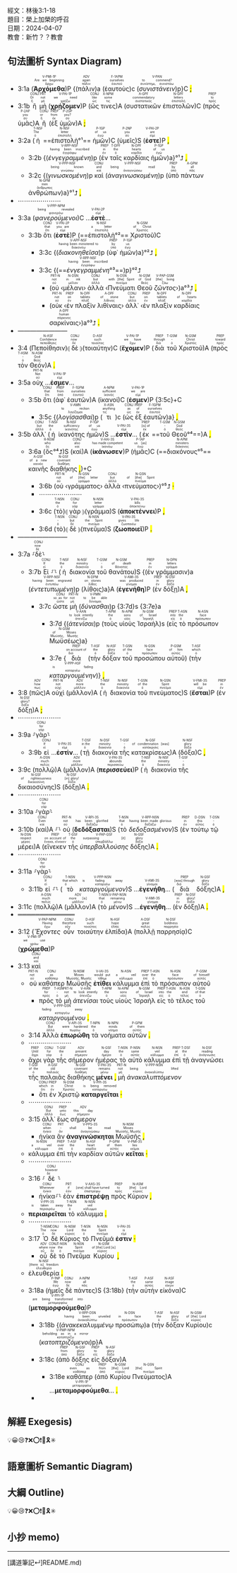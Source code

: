 經文：林後3:1-18   
題目：榮上加榮的呼召   
日期：2024-04-07   
教會：新竹？？教會   


## 句法圖析 Syntax Diagram)

- 3:1a (<RUBY><ruby><ruby><strong><strong>Ἀρχόμεθα</strong></strong><rt>ἄρχω</rt></ruby><rt>Are we beginning</rt></ruby><rt>V-PMI-1P</rt></RUBY>)P {(<RUBY><ruby><ruby>πάλιν<rt>πάλιν</rt></ruby><rt>again</rt></ruby><rt>ADV</rt></RUBY>)a (<RUBY><ruby><ruby>ἑαυτοὺς<rt>ἑαυτοῦ</rt></ruby><rt>ourselves</rt></ruby><rt>F-1APM</rt></RUBY>)c (<RUBY><ruby><ruby><em>συνιστάνειν</em><rt>συνίστημι, συνιστάω</rt></ruby><rt>to commend?</rt></ruby><rt>V-PAN</rt></RUBY>)p}C <mark class="pm">;</mark>
- 3:1b <RUBY><ruby><ruby>ἢ<rt>ἤ</rt></ruby><rt>Or</rt></ruby><rt>CONJ</rt></RUBY> <RUBY><ruby><ruby>μὴ<rt>μή</rt></ruby><rt>not</rt></ruby><rt>PRT</rt></RUBY> (<RUBY><ruby><ruby><strong><strong>χρῄζομεν</strong></strong><rt>χρῄζω</rt></ruby><rt>we need</rt></ruby><rt>V-PAI-1P</rt></RUBY>)P (<RUBY><ruby><ruby>ὥς<rt>ὡς</rt></ruby><rt>like</rt></ruby><rt>CONJ</rt></RUBY> <RUBY><ruby><ruby>τινες<rt>τις</rt></ruby><rt>some</rt></ruby><rt>X-NPM</rt></RUBY>)A (<RUBY><ruby><ruby>συστατικῶν<rt>συστατικός</rt></ruby><rt>commendatory</rt></ruby><rt>A-GPF</rt></RUBY> <RUBY><ruby><ruby>ἐπιστολῶν<rt>ἐπιστολή</rt></ruby><rt>letters</rt></ruby><rt>N-GPF</rt></RUBY>)C (<RUBY><ruby><ruby>πρὸς<rt>πρός</rt></ruby><rt>to</rt></ruby><rt>PREP</rt></RUBY> <RUBY><ruby><ruby>ὑμᾶς<rt>σύ</rt></ruby><rt>you</rt></ruby><rt>P-2AP</rt></RUBY>)A <RUBY><ruby><ruby>ἢ<rt>ἤ</rt></ruby><rt>or</rt></ruby><rt>CONJ</rt></RUBY> (<RUBY><ruby><ruby>ἐξ<rt>ἐκ</rt></ruby><rt>from</rt></ruby><rt>PREP</rt></RUBY> <RUBY><ruby><ruby>ὑμῶν<rt>σύ</rt></ruby><rt>you?</rt></ruby><rt>P-2GP</rt></RUBY>)A <mark class="pm">;</mark> 
- 3:2a (<RUBY><ruby><ruby>ἡ<rt>ὁ</rt></ruby><rt>The</rt></ruby><rt>T-NSF</rt></RUBY> ==<RUBY><ruby><ruby>ἐπιστολὴ<rt>ἐπιστολή</rt></ruby><rt>letter</rt></ruby><rt>N-NSF</rt></RUBY>°¹== <RUBY><ruby><ruby>ἡμῶν<rt>ἐγώ</rt></ruby><rt>of us</rt></ruby><rt>P-1GP</rt></RUBY>)C (<RUBY><ruby><ruby>ὑμεῖς<rt>σύ</rt></ruby><rt>you</rt></ruby><rt>P-2NP</rt></RUBY>)S (<RUBY><ruby><ruby><strong><strong>ἐστε</strong></strong><rt>εἰμί</rt></ruby><rt>are</rt></ruby><rt>V-PAI-2P</rt></RUBY>)P <mark class="pm">,</mark> 
	- 3:2b {(<RUBY><ruby><ruby><em><em>ἐνγεγραμμένη</em></em><rt>ἐγγράφω</rt></ruby><rt>having been inscribed</rt></ruby><rt>V-RPP-NSF</rt></RUBY>)p (<RUBY><ruby><ruby>ἐν<rt>ἐν</rt></ruby><rt>in</rt></ruby><rt>PREP</rt></RUBY> <RUBY><ruby><ruby>ταῖς<rt>ὁ</rt></ruby><rt>the</rt></ruby><rt>T-DPF</rt></RUBY> <RUBY><ruby><ruby>καρδίαις<rt>καρδία</rt></ruby><rt>hearts</rt></ruby><rt>N-DPF</rt></RUBY> <RUBY><ruby><ruby>ἡμῶν<rt>ἐγώ</rt></ruby><rt>of us</rt></ruby><rt>P-1GP</rt></RUBY>)a}°¹⮥ <mark class="pm">,</mark> 
	- 3:2c {(<RUBY><ruby><ruby><em><em>γινωσκομένη</em></em><rt>γινώσκω</rt></ruby><rt>being known</rt></ruby><rt>V-PPP-NSF</rt></RUBY>)p <RUBY><ruby><ruby>καὶ<rt>καί</rt></ruby><rt>and</rt></ruby><rt>CONJ</rt></RUBY> (<RUBY><ruby><ruby><em><em>ἀναγινωσκομένη</em></em><rt>ἀναγινώσκω</rt></ruby><rt>being read</rt></ruby><rt>V-PPP-NSF</rt></RUBY>)p (<RUBY><ruby><ruby>ὑπὸ<rt>ὑπό</rt></ruby><rt>by</rt></ruby><rt>PREP</rt></RUBY> <RUBY><ruby><ruby>πάντων<rt>πᾶς</rt></ruby><rt>all</rt></ruby><rt>A-GPM</rt></RUBY> <RUBY><ruby><ruby>ἀνθρώπων<rt>ἄνθρωπος</rt></ruby><rt>men</rt></ruby><rt>N-GPM</rt></RUBY>)a}°¹⮥ <mark class="pm">,</mark> 
- ⋯⋯⋯⋯⋯⋯⋯
- 3:3a (<RUBY><ruby><ruby><em><em>φανερούμενοι</em></em><rt>φανερόω</rt></ruby><rt>being revealed</rt></ruby><rt>V-PPP-NPM</rt></RUBY>)C ...<RUBY><ruby><ruby><strong><strong>ἐστὲ</strong></strong><rt>εἰμί</rt></ruby></ruby><rt>V-PAI-2P</rt></RUBY>... 
	- 3:3b <RUBY><ruby><ruby>ὅτι<rt>ὅτι</rt></ruby><rt>that</rt></ruby><rt>CONJ</rt></RUBY> (<RUBY><ruby><ruby><strong><strong>ἐστὲ</strong></strong><rt>εἰμί</rt></ruby><rt>you are</rt></ruby><rt>V-PAI-2P</rt></RUBY>)P (==<RUBY><ruby><ruby>ἐπιστολὴ<rt>ἐπιστολή</rt></ruby><rt>a letter</rt></ruby><rt>N-NSF</rt></RUBY>°²== <RUBY><ruby><ruby>Χριστοῦ<rt>Χριστός</rt></ruby><rt>of Christ</rt></ruby><rt>N-GSM</rt></RUBY>)C
		- 3:3c {(<RUBY><ruby><ruby><em><em>διακονηθεῖσα</em></em><rt>διακονέω</rt></ruby><rt>having been ministered to</rt></ruby><rt>V-APP-NSF</rt></RUBY>)p (<RUBY><ruby><ruby>ὑφ᾽<rt>ὑπό</rt></ruby><rt>by</rt></ruby><rt>PREP</rt></RUBY> <RUBY><ruby><ruby>ἡμῶν<rt>ἐγώ</rt></ruby><rt>us</rt></ruby><rt>P-1GP</rt></RUBY>)a}°²⮥ <mark class="pm">,</mark> 
		- 3:3c {(==<RUBY><ruby><ruby><em><em>ἐνγεγραμμένη</em></em><rt>ἐγγράφω</rt></ruby><rt>having been inscribed</rt></ruby><rt>V-RPP-NSF</rt></RUBY>°³==)p}°²⮥
			- (<RUBY><ruby><ruby>οὐ<rt>οὐ</rt></ruby><rt>not</rt></ruby><rt>PRT-N</rt></RUBY> ‹<RUBY><ruby><ruby>μέλανι<rt>μέλαν</rt></ruby><rt>in ink</rt></ruby><rt>N-DSN</rt></RUBY>› <RUBY><ruby><ruby>ἀλλὰ<rt>ἀλλά</rt></ruby><rt>but</rt></ruby><rt>CONJ</rt></RUBY> ‹<RUBY><ruby><ruby>Πνεύματι<rt>πνεῦμα</rt></ruby><rt>with [the] Spirit</rt></ruby><rt>N-DSN</rt></RUBY> <RUBY><ruby><ruby>Θεοῦ<rt>θεός</rt></ruby><rt>of God</rt></ruby><rt>N-GSM</rt></RUBY> <RUBY><ruby><ruby><em>ζῶντος</em><rt>ζάω</rt></ruby><rt>[the] living</rt></ruby><rt>V-PAP-GSM</rt></RUBY>›)a°³⮥ <mark class="pm">,</mark> 
			- (<RUBY><ruby><ruby>οὐκ<rt>οὐ</rt></ruby><rt>not</rt></ruby><rt>PRT-N</rt></RUBY> ‹<RUBY><ruby><ruby>ἐν<rt>ἐν</rt></ruby><rt>on</rt></ruby><rt>PREP</rt></RUBY> <RUBY><ruby><ruby>πλαξὶν<rt>πλάξ</rt></ruby><rt>tablets</rt></ruby><rt>N-DPF</rt></RUBY> <RUBY><ruby><ruby>λιθίναις<rt>λίθινος</rt></ruby><rt>of stone</rt></ruby><rt>A-DPF</rt></RUBY>› <RUBY><ruby><ruby>ἀλλ᾽<rt>ἀλλά</rt></ruby><rt>but</rt></ruby><rt>CONJ</rt></RUBY> ‹<RUBY><ruby><ruby>ἐν<rt>ἐν</rt></ruby><rt>on</rt></ruby><rt>PREP</rt></RUBY> <RUBY><ruby><ruby>πλαξὶν<rt>πλάξ</rt></ruby><rt>tablets</rt></ruby><rt>N-DPF</rt></RUBY> <RUBY><ruby><ruby>καρδίαις<rt>καρδία</rt></ruby><rt>of hearts</rt></ruby><rt>N-DPF</rt></RUBY> <RUBY><ruby><ruby>σαρκίναις<rt>σάρκινος</rt></ruby><rt>human</rt></ruby><rt>A-DPF</rt></RUBY>›)a°³⮥ <mark class="pm">.</mark>
- ————————
- 3:4 (<RUBY><ruby><ruby>Πεποίθησιν<rt>πεποίθησις</rt></ruby><rt>Confidence</rt></ruby><rt>N-ASF</rt></RUBY>)⦇ <RUBY><ruby><ruby>δὲ<rt>δέ</rt></ruby><rt>now</rt></ruby><rt>CONJ</rt></RUBY> ⦈(<RUBY><ruby><ruby>τοιαύτην<rt>τοιοῦτος</rt></ruby><rt>such</rt></ruby><rt>D-ASF</rt></RUBY>)C (<RUBY><ruby><ruby><strong><strong>ἔχομεν</strong></strong><rt>ἔχω</rt></ruby><rt>we have</rt></ruby><rt>V-PAI-1P</rt></RUBY>)P (<RUBY><ruby><ruby>διὰ<rt>διά</rt></ruby><rt>through</rt></ruby><rt>PREP</rt></RUBY> <RUBY><ruby><ruby>τοῦ<rt>ὁ</rt></ruby><rt>-</rt></ruby><rt>T-GSM</rt></RUBY> <RUBY><ruby><ruby>Χριστοῦ<rt>Χριστός</rt></ruby><rt>Christ</rt></ruby><rt>N-GSM</rt></RUBY>)A (<RUBY><ruby><ruby>πρὸς<rt>πρός</rt></ruby><rt>toward</rt></ruby><rt>PREP</rt></RUBY> <RUBY><ruby><ruby>τὸν<rt>ὁ</rt></ruby><rt>-</rt></ruby><rt>T-ASM</rt></RUBY> <RUBY><ruby><ruby>Θεόν<rt>θεός</rt></ruby><rt>God</rt></ruby><rt>N-ASM</rt></RUBY>)A <mark class="pm">.</mark> 
- 3:5a <RUBY><ruby><ruby>οὐχ<rt>οὐ</rt></ruby><rt>Not</rt></ruby><rt>PRT-N</rt></RUBY> ...<RUBY><ruby><ruby><strong><strong>ἐσμεν</strong></strong><rt>εἰμί</rt></ruby></ruby><rt>V-PAI-1P</rt></RUBY>... 
	- 3:5b <RUBY><ruby><ruby>ὅτι<rt>ὅτι</rt></ruby><rt>that</rt></ruby><rt>CONJ</rt></RUBY> (<RUBY><ruby><ruby>ἀφ᾽<rt>ἀπό</rt></ruby><rt>from</rt></ruby><rt>PREP</rt></RUBY> <RUBY><ruby><ruby>ἑαυτῶν<rt>ἑαυτοῦ</rt></ruby><rt>ourselves</rt></ruby><rt>F-1GPM</rt></RUBY>)A (<RUBY><ruby><ruby>ἱκανοί<rt>ἱκανός</rt></ruby><rt>sufficient</rt></ruby><rt>A-NPM</rt></RUBY>)C (<RUBY><ruby><ruby><strong><strong>ἐσμεν</strong></strong><rt>εἰμί</rt></ruby><rt>we are</rt></ruby><rt>V-PAI-1P</rt></RUBY>)P {3:5c}+C
		- 3:5c {(<RUBY><ruby><ruby><em>λογίσασθαί</em><rt>λογίζομαι</rt></ruby><rt>to reckon</rt></ruby><rt>V-AMN</rt></RUBY>)p (<RUBY><ruby><ruby>τι<rt>τις</rt></ruby><rt>anything</rt></ruby><rt>X-ASN</rt></RUBY>)c (<RUBY><ruby><ruby>ὡς<rt>ὡς</rt></ruby><rt>as</rt></ruby><rt>CONJ</rt></RUBY> <RUBY><ruby><ruby>ἐξ<rt>ἐκ</rt></ruby><rt>of</rt></ruby><rt>PREP</rt></RUBY> <RUBY><ruby><ruby>ἑαυτῶν<rt>ἑαυτοῦ</rt></ruby><rt>ourselves</rt></ruby><rt>F-1GPM</rt></RUBY>)a} <mark class="pm">,</mark>
- 3:5b <RUBY><ruby><ruby>ἀλλ᾽<rt>ἀλλά</rt></ruby><rt>but</rt></ruby><rt>CONJ</rt></RUBY> (<RUBY><ruby><ruby>ἡ<rt>ὁ</rt></ruby><rt>the</rt></ruby><rt>T-NSF</rt></RUBY> <RUBY><ruby><ruby>ἱκανότης<rt>ἱκανότης</rt></ruby><rt>sufficiency</rt></ruby><rt>N-NSF</rt></RUBY> <RUBY><ruby><ruby>ἡμῶν<rt>ἐγώ</rt></ruby><rt>of us</rt></ruby><rt>P-1GP</rt></RUBY>)S ...<RUBY><ruby><strong>ἐστὶν</strong><rt>εἰμί</rt></ruby><rt>V-PAI-3S</rt></RUBY>... (<RUBY><ruby><ruby>ἐκ<rt>ἐκ</rt></ruby><rt>[is] of</rt></ruby><rt>PREP</rt></RUBY> ==<RUBY><ruby><ruby>τοῦ<rt>ὁ</rt></ruby><rt>-</rt></ruby><rt>T-GSM</rt></RUBY> <RUBY><ruby><ruby>Θεοῦ<rt>θεός</rt></ruby><rt>God</rt></ruby><rt>N-GSM</rt></RUBY>°⁴==)A <mark class="pm">,</mark> 
	- 3:6a (<RUBY><ruby><ruby>ὃς<rt>ὅς</rt></ruby><rt>who</rt></ruby><rt>R-NSM</rt></RUBY>°⁴⮥)S (<RUBY><ruby><ruby>καὶ<rt>καί</rt></ruby><rt>also</rt></ruby><rt>CONJ</rt></RUBY>)A (<RUBY><ruby><ruby><strong><strong>ἱκάνωσεν</strong></strong><rt>ἱκανόω</rt></ruby><rt>has made competent</rt></ruby><rt>V-AAI-3S</rt></RUBY>)P (<RUBY><ruby><ruby>ἡμᾶς<rt>ἐγώ</rt></ruby><rt>us [as]</rt></ruby><rt>P-1AP</rt></RUBY>)C (==<RUBY><ruby><ruby>διακόνους<rt>διάκονος</rt></ruby><rt>ministers</rt></ruby><rt>N-APM</rt></RUBY>°⁵== <RUBY><ruby><ruby>καινῆς<rt>καινός</rt></ruby><rt>of a new</rt></ruby><rt>A-GSF</rt></RUBY> <RUBY><ruby><ruby>διαθήκης<rt>διαθήκη</rt></ruby><rt>covenant</rt></ruby><rt>N-GSF</rt></RUBY> <mark class="pm">,</mark>)+C
		- 3:6b (<RUBY><ruby><ruby>οὐ<rt>οὐ</rt></ruby><rt>not</rt></ruby><rt>PRT-N</rt></RUBY> ‹<RUBY><ruby><ruby>γράμματος<rt>γράμμα</rt></ruby><rt>of [the] letter</rt></ruby><rt>N-GSN</rt></RUBY>› <RUBY><ruby><ruby>ἀλλὰ<rt>ἀλλά</rt></ruby><rt>but</rt></ruby><rt>CONJ</rt></RUBY> ‹<RUBY><ruby><ruby>πνεύματος<rt>πνεῦμα</rt></ruby><rt>of [the] Spirit</rt></ruby><rt>N-GSN</rt></RUBY>›)°⁵⮥ <mark class="pm">·</mark> 
		- ⋯⋯⋯⋯⋯⋯⋯
		- 3:6c (<RUBY><ruby><ruby>τὸ<rt>ὁ</rt></ruby><rt>the</rt></ruby><rt>T-NSN</rt></RUBY>)⦇ <RUBY><ruby><ruby>γὰρ<rt>γάρ</rt></ruby><rt>for</rt></ruby><rt>CONJ</rt></RUBY> ⦈(<RUBY><ruby><ruby>γράμμα<rt>γράμμα</rt></ruby><rt>letter</rt></ruby><rt>N-NSN</rt></RUBY>)S (<RUBY><ruby><ruby><strong><strong>ἀποκτέννει</strong></strong><rt>ἀποκτείνω</rt></ruby><rt>kills</rt></ruby><rt>V-PAI-3S</rt></RUBY>)P <mark class="pm">,</mark> 
		- 3:6d (<RUBY><ruby><ruby>τὸ<rt>ὁ</rt></ruby><rt>-</rt></ruby><rt>T-NSN</rt></RUBY>)⦇ <RUBY><ruby><ruby>δὲ<rt>δέ</rt></ruby><rt>but</rt></ruby><rt>CONJ</rt></RUBY> ⦈(<RUBY><ruby><ruby>πνεῦμα<rt>πνεῦμα</rt></ruby><rt>the Spirit</rt></ruby><rt>N-NSN</rt></RUBY>)S (<RUBY><ruby><ruby><strong><strong>ζωοποιεῖ</strong></strong><rt>ζωοποιέω</rt></ruby><rt>gives life</rt></ruby><rt>V-PAI-3S</rt></RUBY>)P <mark class="pm">.</mark> 
- ————————
- 3:7a ⸉<RUBY><ruby><ruby>δὲ<rt>δέ</rt></ruby><rt>now</rt></ruby><rt>CONJ</rt></RUBY>⸊
	- 3:7b <RUBY><ruby><ruby>Εἰ<rt>εἰ</rt></ruby><rt>If</rt></ruby><rt>CONJ</rt></RUBY> ⸉⸊ (<RUBY><ruby><ruby>ἡ<rt>ὁ</rt></ruby><rt>the</rt></ruby><rt>T-NSF</rt></RUBY> <RUBY><ruby><ruby>διακονία<rt>διακονία</rt></ruby><rt>ministry</rt></ruby><rt>N-NSF</rt></RUBY> <RUBY><ruby><ruby>τοῦ<rt>ὁ</rt></ruby><rt>-</rt></ruby><rt>T-GSM</rt></RUBY> <RUBY><ruby><ruby>θανάτου<rt>θάνατος</rt></ruby><rt>of death</rt></ruby><rt>N-GSM</rt></RUBY>)S {(<RUBY><ruby><ruby>ἐν<rt>ἐν</rt></ruby><rt>in</rt></ruby><rt>PREP</rt></RUBY> <RUBY><ruby><ruby>γράμμασιν<rt>γράμμα</rt></ruby><rt>letters</rt></ruby><rt>N-DPN</rt></RUBY>)a (<RUBY><ruby><ruby><em><em>ἐντετυπωμένη</em></em><rt>ἐντυπόω</rt></ruby><rt>having been engraved</rt></ruby><rt>V-RPP-NSF</rt></RUBY>)p (<RUBY><ruby><ruby>λίθοις<rt>λίθος</rt></ruby><rt>on stones</rt></ruby><rt>N-DPM</rt></RUBY>)a}A (<RUBY><ruby><ruby><strong><strong>ἐγενήθη</strong></strong><rt>γίνομαι</rt></ruby><rt>was produced</rt></ruby><rt>V-AMI-3S</rt></RUBY>)P (<RUBY><ruby><ruby>ἐν<rt>ἐν</rt></ruby><rt>in</rt></ruby><rt>PREP</rt></RUBY> <RUBY><ruby><ruby>δόξῃ<rt>δόξα</rt></ruby><rt>glory</rt></ruby><rt>N-DSF</rt></RUBY>)A <mark class="pm">,</mark> 
		- 3:7c <RUBY><ruby><ruby>ὥστε<rt>ὥστε</rt></ruby><rt>so as for</rt></ruby><rt>CONJ</rt></RUBY> <RUBY><ruby><ruby>μὴ<rt>μή</rt></ruby><rt>not</rt></ruby><rt>PRT-N</rt></RUBY> (<RUBY><ruby><ruby><em>δύνασθαι</em><rt>δύναμαι</rt></ruby><rt>to be able</rt></ruby><rt>V-PMN</rt></RUBY>)p {3:7d}s {3:7e}a
			- 3:7d {(<RUBY><ruby><ruby><em>ἀτενίσαι</em><rt>ἀτενίζω</rt></ruby><rt>to look intently</rt></ruby><rt>V-AAN</rt></RUBY>)p (<RUBY><ruby><ruby>τοὺς<rt>ὁ</rt></ruby><rt>the</rt></ruby><rt>T-APM</rt></RUBY> <RUBY><ruby><ruby>υἱοὺς<rt>υἱός</rt></ruby><rt>sons</rt></ruby><rt>N-APM</rt></RUBY> <RUBY><ruby><ruby>Ἰσραὴλ<rt>Ἰσραήλ</rt></ruby><rt>of Israel</rt></ruby><rt>N-GSM</rt></RUBY>)s (<RUBY><ruby><ruby>εἰς<rt>εἰς</rt></ruby><rt>into</rt></ruby><rt>PREP</rt></RUBY> <RUBY><ruby><ruby>τὸ<rt>ὁ</rt></ruby><rt>the</rt></ruby><rt>T-ASN</rt></RUBY> <RUBY><ruby><ruby>πρόσωπον<rt>πρόσωπον</rt></ruby><rt>face</rt></ruby><rt>N-ASN</rt></RUBY> <RUBY><ruby><ruby>Μωϋσέως<rt>Μωϋσῆς, Μωσῆς</rt></ruby><rt>of Moses</rt></ruby><rt>N-GSM</rt></RUBY>)a}
			- 3:7e {<RUBY><ruby><ruby>διὰ<rt>διά</rt></ruby><rt>on account of</rt></ruby><rt>PREP</rt></RUBY> (<RUBY><ruby><ruby>τὴν<rt>ὁ</rt></ruby><rt>the</rt></ruby><rt>T-ASF</rt></RUBY> <RUBY><ruby><ruby>δόξαν<rt>δόξα</rt></ruby><rt>glory</rt></ruby><rt>N-ASF</rt></RUBY> <RUBY><ruby><ruby>τοῦ<rt>ὁ</rt></ruby><rt>of the</rt></ruby><rt>T-GSN</rt></RUBY> <RUBY><ruby><ruby>προσώπου<rt>πρόσωπον</rt></ruby><rt>face</rt></ruby><rt>N-GSN</rt></RUBY> <RUBY><ruby><ruby>αὐτοῦ<rt>αὐτός</rt></ruby><rt>of him</rt></ruby><rt>P-GSM</rt></RUBY>) (<RUBY><ruby><ruby>τὴν<rt>ὁ</rt></ruby><rt>which</rt></ruby><rt>T-ASF</rt></RUBY> <RUBY><ruby><ruby><em><em>καταργουμένην</em></em><rt>καταργέω</rt></ruby><rt>is fading</rt></ruby><rt>V-PPP-ASF</rt></RUBY>)} <mark class="pm">,</mark> 
- 3:8 (<RUBY><ruby><ruby>πῶς<rt>πως</rt></ruby><rt>how</rt></ruby><rt>ADV</rt></RUBY>)A <RUBY><ruby><ruby>οὐχὶ<rt>οὐχί</rt></ruby><rt>not</rt></ruby><rt>PRT-N</rt></RUBY> (<RUBY><ruby><ruby>μᾶλλον<rt>μᾶλλον</rt></ruby><rt>more</rt></ruby><rt>ADV</rt></RUBY>)A (<RUBY><ruby><ruby>ἡ<rt>ὁ</rt></ruby><rt>the</rt></ruby><rt>T-NSF</rt></RUBY> <RUBY><ruby><ruby>διακονία<rt>διακονία</rt></ruby><rt>ministry</rt></ruby><rt>N-NSF</rt></RUBY> <RUBY><ruby><ruby>τοῦ<rt>ὁ</rt></ruby><rt>of the</rt></ruby><rt>T-GSN</rt></RUBY> <RUBY><ruby><ruby>πνεύματος<rt>πνεῦμα</rt></ruby><rt>Spirit</rt></ruby><rt>N-GSN</rt></RUBY>)S (<RUBY><ruby><ruby><strong><strong>ἔσται</strong></strong><rt>εἰμί</rt></ruby><rt>will be</rt></ruby><rt>V-FMI-3S</rt></RUBY>)P (<RUBY><ruby><ruby>ἐν<rt>ἐν</rt></ruby><rt>in</rt></ruby><rt>PREP</rt></RUBY> <RUBY><ruby><ruby>δόξῃ<rt>δόξα</rt></ruby><rt>glory?</rt></ruby><rt>N-DSF</rt></RUBY>)A <mark class="pm">;</mark> 
- ⋯⋯⋯⋯⋯⋯⋯
- 3:9a ⸉<RUBY><ruby><ruby>γὰρ<rt>γάρ</rt></ruby><rt>for</rt></ruby><rt>CONJ</rt></RUBY>⸊
	- 3:9b <RUBY><ruby><ruby>εἰ<rt>εἰ</rt></ruby><rt>If</rt></ruby><rt>CONJ</rt></RUBY> ...<RUBY><ruby><strong>ἐστὶν</strong><rt>εἰμί</rt></ruby><rt>V-PAI-3S</rt></RUBY>... (<RUBY><ruby><ruby>τῇ<rt>ὁ</rt></ruby><rt>in the</rt></ruby><rt>T-DSF</rt></RUBY> <RUBY><ruby><ruby>διακονία<rt>διακονία</rt></ruby><rt>ministry</rt></ruby><rt>N-DSF</rt></RUBY> <RUBY><ruby><ruby>τῆς<rt>ὁ</rt></ruby><rt>-</rt></ruby><rt>T-GSF</rt></RUBY> <RUBY><ruby><ruby>κατακρίσεως<rt>κατάκρισις</rt></ruby><rt>of condemnation [was]</rt></ruby><rt>N-GSF</rt></RUBY>)A (<RUBY><ruby><ruby>δόξα<rt>δόξα</rt></ruby><rt>glory</rt></ruby><rt>N-NSF</rt></RUBY>)C <mark class="pm">,</mark> 
- 3:9c (<RUBY><ruby><ruby>πολλῷ<rt>πολύς</rt></ruby><rt>much</rt></ruby><rt>A-DSN</rt></RUBY>)A (<RUBY><ruby><ruby>μᾶλλον<rt>μᾶλλον</rt></ruby><rt>more</rt></ruby><rt>ADV</rt></RUBY>)A (<RUBY><ruby><ruby><strong><strong>περισσεύει</strong></strong><rt>περισσεύω</rt></ruby><rt>abounds</rt></ruby><rt>V-PAI-3S</rt></RUBY>)P (<RUBY><ruby><ruby>ἡ<rt>ὁ</rt></ruby><rt>the</rt></ruby><rt>T-NSF</rt></RUBY> <RUBY><ruby><ruby>διακονία<rt>διακονία</rt></ruby><rt>ministry</rt></ruby><rt>N-NSF</rt></RUBY> <RUBY><ruby><ruby>τῆς<rt>ὁ</rt></ruby><rt>-</rt></ruby><rt>T-GSF</rt></RUBY> <RUBY><ruby><ruby>δικαιοσύνης<rt>δικαιοσύνη</rt></ruby><rt>of righteousness</rt></ruby><rt>N-GSF</rt></RUBY>)S (<RUBY><ruby><ruby>δόξῃ<rt>δόξα</rt></ruby><rt>[in] glory!</rt></ruby><rt>N-DSF</rt></RUBY>)A <mark class="pm">.</mark> 
- ⋯⋯⋯⋯⋯⋯⋯
- 3:10a ⸉<RUBY><ruby><ruby>γὰρ<rt>γάρ</rt></ruby><rt>for</rt></ruby><rt>CONJ</rt></RUBY>⸊
- 3:10b (<RUBY><ruby><ruby>καὶ<rt>καί</rt></ruby><rt>Even</rt></ruby><rt>CONJ</rt></RUBY>)A ⸉⸊ <RUBY><ruby><ruby>οὐ<rt>οὐ</rt></ruby><rt>not</rt></ruby><rt>PRT-N</rt></RUBY> (<RUBY><ruby><ruby><strong><strong>δεδόξασται</strong></strong><rt>δοξάζω</rt></ruby><rt>has been glorified</rt></ruby><rt>V-RPI-3S</rt></RUBY>)S (<RUBY><ruby><ruby>τὸ<rt>ὁ</rt></ruby><rt>that</rt></ruby><rt>T-NSN</rt></RUBY> <RUBY><ruby><ruby><em><em>δεδοξασμένον</em></em><rt>δοξάζω</rt></ruby><rt>having been made glorious</rt></ruby><rt>V-RPP-NSN</rt></RUBY>)S (<RUBY><ruby><ruby>ἐν<rt>ἐν</rt></ruby><rt>in</rt></ruby><rt>PREP</rt></RUBY> <RUBY><ruby><ruby>τούτῳ<rt>οὗτος</rt></ruby><rt>this</rt></ruby><rt>D-DSN</rt></RUBY> <RUBY><ruby><ruby>τῷ<rt>ὁ</rt></ruby><rt>-</rt></ruby><rt>T-DSN</rt></RUBY> <RUBY><ruby><ruby>μέρει<rt>μέρος</rt></ruby><rt>respect</rt></ruby><rt>N-DSN</rt></RUBY>)A (<RUBY><ruby><ruby>εἵνεκεν<rt>ἕνεκα, εἵνεκεν</rt></ruby><rt>on account of</rt></ruby><rt>PREP</rt></RUBY> <RUBY><ruby><ruby>τῆς<rt>ὁ</rt></ruby><rt>the</rt></ruby><rt>T-GSF</rt></RUBY> <RUBY><ruby><ruby><em>ὑπερβαλλούσης</em><rt>ὑπερβάλλω</rt></ruby><rt>surpassing [it]</rt></ruby><rt>V-PAP-GSF</rt></RUBY> <RUBY><ruby><ruby>δόξης<rt>δόξα</rt></ruby><rt>glory</rt></ruby><rt>N-GSF</rt></RUBY>)A <mark class="pm">.</mark> 
- ⋯⋯⋯⋯⋯⋯⋯
- 3:11a ⸉<RUBY><ruby><ruby>γὰρ<rt>γάρ</rt></ruby><rt>for</rt></ruby><rt>CONJ</rt></RUBY>⸊
	- 3:11b <RUBY><ruby><ruby>εἰ<rt>εἰ</rt></ruby><rt>If</rt></ruby><rt>CONJ</rt></RUBY> ⸉⸊ (<RUBY><ruby><ruby>τὸ<rt>ὁ</rt></ruby><rt>that which</rt></ruby><rt>T-NSN</rt></RUBY> <RUBY><ruby><ruby><em><em>καταργούμενον</em></em><rt>καταργέω</rt></ruby><rt>is fading away</rt></ruby><rt>V-PPP-NSN</rt></RUBY>)S ...<RUBY><ruby><ruby><strong><strong>ἐγενήθη</strong></strong><rt>γίνομαι</rt></ruby></ruby><rt>V-AMI-3S</rt></RUBY>... (<RUBY><ruby><ruby>διὰ<rt>διά</rt></ruby><rt>[was] through</rt></ruby><rt>PREP</rt></RUBY> <RUBY><ruby><ruby>δόξης<rt>δόξα</rt></ruby><rt>glory</rt></ruby><rt>N-GSF</rt></RUBY>)A <mark class="pm">,</mark> 
- 3:11c (<RUBY><ruby><ruby>πολλῷ<rt>πολύς</rt></ruby><rt>much</rt></ruby><rt>A-DSN</rt></RUBY>)A (<RUBY><ruby><ruby>μᾶλλον<rt>μᾶλλον</rt></ruby><rt>more [is]</rt></ruby><rt>ADV</rt></RUBY>)A (<RUBY><ruby><ruby>τὸ<rt>ὁ</rt></ruby><rt>that</rt></ruby><rt>T-NSN</rt></RUBY> <RUBY><ruby><ruby><em><em>μένον</em></em><rt>μένω</rt></ruby><rt>remaining</rt></ruby><rt>V-PAP-NSN</rt></RUBY>)S ...<RUBY><ruby><ruby><strong><strong>ἐγενήθη</strong></strong><rt>γίνομαι</rt></ruby></ruby><rt>V-AMI-3S</rt></RUBY>... (<RUBY><ruby><ruby>ἐν<rt>ἐν</rt></ruby><rt>in</rt></ruby><rt>PREP</rt></RUBY> <RUBY><ruby><ruby>δόξῃ<rt>δόξα</rt></ruby><rt>glory!</rt></ruby><rt>N-DSF</rt></RUBY>)A <mark class="pm">.</mark> 
- ═════════════
- 3:12 {<RUBY><ruby><ruby><em><em>Ἔχοντες</em></em><rt>ἔχω</rt></ruby><rt>Having</rt></ruby><rt>V-PAP-NPM</rt></RUBY> <RUBY><ruby><ruby>οὖν<rt>οὖν</rt></ruby><rt>therefore</rt></ruby><rt>CONJ</rt></RUBY> <RUBY><ruby><ruby>τοιαύτην<rt>τοιοῦτος</rt></ruby><rt>such</rt></ruby><rt>D-ASF</rt></RUBY> <RUBY><ruby><ruby>ἐλπίδα<rt>ἐλπίς</rt></ruby><rt>hope</rt></ruby><rt>N-ASF</rt></RUBY>}A (<RUBY><ruby><ruby>πολλῇ<rt>πολύς</rt></ruby><rt>great</rt></ruby><rt>A-DSF</rt></RUBY> <RUBY><ruby><ruby>παρρησίᾳ<rt>παρρησία</rt></ruby><rt>boldness</rt></ruby><rt>N-DSF</rt></RUBY>)C (<RUBY><ruby><ruby><strong><strong>χρώμεθα</strong></strong><rt>χράω</rt></ruby><rt>we use</rt></ruby><rt>V-PMI-1P</rt></RUBY>)P
- 3:13 <RUBY><ruby><ruby>καὶ<rt>καί</rt></ruby><rt>and</rt></ruby><rt>CONJ</rt></RUBY> 
	- <RUBY><ruby><ruby>οὐ<rt>οὐ</rt></ruby><rt>not</rt></ruby><rt>PRT-N</rt></RUBY> <RUBY><ruby><ruby>καθάπερ<rt>καθάπερ</rt></ruby><rt>as</rt></ruby><rt>CONJ</rt></RUBY> <RUBY><ruby><ruby>Μωϋσῆς<rt>Μωϋσῆς, Μωσῆς</rt></ruby><rt>Moses</rt></ruby><rt>N-NSM</rt></RUBY> <RUBY><ruby><ruby><strong><strong>ἐτίθει</strong></strong><rt>τίθημι</rt></ruby><rt>would put</rt></ruby><rt>V-IAI-3S</rt></RUBY> <RUBY><ruby><ruby>κάλυμμα<rt>κάλυμμα</rt></ruby><rt>a veil</rt></ruby><rt>N-ASN</rt></RUBY> <RUBY><ruby><ruby>ἐπὶ<rt>ἐπί</rt></ruby><rt>over</rt></ruby><rt>PREP</rt></RUBY> <RUBY><ruby><ruby>τὸ<rt>ὁ</rt></ruby><rt>the</rt></ruby><rt>T-ASN</rt></RUBY> <RUBY><ruby><ruby>πρόσωπον<rt>πρόσωπον</rt></ruby><rt>face</rt></ruby><rt>N-ASN</rt></RUBY> <RUBY><ruby><ruby>αὐτοῦ<rt>αὐτός</rt></ruby><rt>of himself</rt></ruby><rt>P-GSM</rt></RUBY> 
		- <RUBY><ruby><ruby>πρὸς<rt>πρός</rt></ruby><rt>for</rt></ruby><rt>PREP</rt></RUBY> <RUBY><ruby><ruby>τὸ<rt>ὁ</rt></ruby><rt>-</rt></ruby><rt>T-ASN</rt></RUBY> <RUBY><ruby><ruby>μὴ<rt>μή</rt></ruby><rt>not</rt></ruby><rt>PRT-N</rt></RUBY> <RUBY><ruby><ruby><em>ἀτενίσαι</em><rt>ἀτενίζω</rt></ruby><rt>to look intently</rt></ruby><rt>V-AAN</rt></RUBY> <RUBY><ruby><ruby>τοὺς<rt>ὁ</rt></ruby><rt>the</rt></ruby><rt>T-APM</rt></RUBY> <RUBY><ruby><ruby>υἱοὺς<rt>υἱός</rt></ruby><rt>sons</rt></ruby><rt>N-APM</rt></RUBY> <RUBY><ruby><ruby>Ἰσραὴλ<rt>Ἰσραήλ</rt></ruby><rt>of Israel</rt></ruby><rt>N-GSM</rt></RUBY> <RUBY><ruby><ruby>εἰς<rt>εἰς</rt></ruby><rt>into</rt></ruby><rt>PREP</rt></RUBY> <RUBY><ruby><ruby>τὸ<rt>ὁ</rt></ruby><rt>the</rt></ruby><rt>T-ASN</rt></RUBY> <RUBY><ruby><ruby>τέλος<rt>τέλος</rt></ruby><rt>end</rt></ruby><rt>N-ASN</rt></RUBY> <RUBY><ruby><ruby>τοῦ<rt>ὁ</rt></ruby><rt>of that</rt></ruby><rt>T-GSN</rt></RUBY> <RUBY><ruby><ruby><em><em>καταργουμένου</em></em><rt>καταργέω</rt></ruby><rt>fading away</rt></ruby><rt>V-PPP-GSN</rt></RUBY> <mark class="pm">.</mark> 
	- 3:14 <RUBY><ruby><ruby>Ἀλλὰ<rt>ἀλλά</rt></ruby><rt>But</rt></ruby><rt>CONJ</rt></RUBY> <RUBY><ruby><ruby><strong><strong>ἐπωρώθη</strong></strong><rt>πωρόω</rt></ruby><rt>were hardened</rt></ruby><rt>V-API-3S</rt></RUBY> <RUBY><ruby><ruby>τὰ<rt>ὁ</rt></ruby><rt>the</rt></ruby><rt>T-NPN</rt></RUBY> <RUBY><ruby><ruby>νοήματα<rt>νόημα</rt></ruby><rt>minds</rt></ruby><rt>N-NPN</rt></RUBY> <RUBY><ruby><ruby>αὐτῶν<rt>αὐτός</rt></ruby><rt>of them</rt></ruby><rt>P-GPM</rt></RUBY> <mark class="pm">.</mark> 
	- ⋯⋯⋯⋯⋯⋯⋯
	- <RUBY><ruby><ruby>ἄχρι<rt>ἄχρι</rt></ruby><rt>Until</rt></ruby><rt>PREP</rt></RUBY> <RUBY><ruby><ruby>γὰρ<rt>γάρ</rt></ruby><rt>for</rt></ruby><rt>CONJ</rt></RUBY> <RUBY><ruby><ruby>τῆς<rt>ὁ</rt></ruby><rt>the</rt></ruby><rt>T-GSF</rt></RUBY> <RUBY><ruby><ruby>σήμερον<rt>σήμερον</rt></ruby><rt>present</rt></ruby><rt>ADV</rt></RUBY> <RUBY><ruby><ruby>ἡμέρας<rt>ἡμέρα</rt></ruby><rt>day</rt></ruby><rt>N-GSF</rt></RUBY> <RUBY><ruby><ruby>τὸ<rt>ὁ</rt></ruby><rt>the</rt></ruby><rt>T-NSN</rt></RUBY> <RUBY><ruby><ruby>αὐτὸ<rt>αὐτός</rt></ruby><rt>same</rt></ruby><rt>P-NSN</rt></RUBY> <RUBY><ruby><ruby>κάλυμμα<rt>κάλυμμα</rt></ruby><rt>veil</rt></ruby><rt>N-NSN</rt></RUBY> <RUBY><ruby><ruby>ἐπὶ<rt>ἐπί</rt></ruby><rt>at</rt></ruby><rt>PREP</rt></RUBY> <RUBY><ruby><ruby>τῇ<rt>ὁ</rt></ruby><rt>the</rt></ruby><rt>T-DSF</rt></RUBY> <RUBY><ruby><ruby>ἀναγνώσει<rt>ἀνάγνωσις</rt></ruby><rt>reading</rt></ruby><rt>N-DSF</rt></RUBY> <RUBY><ruby><ruby>τῆς<rt>ὁ</rt></ruby><rt>of the</rt></ruby><rt>T-GSF</rt></RUBY> <RUBY><ruby><ruby>παλαιᾶς<rt>παλαιός</rt></ruby><rt>old</rt></ruby><rt>A-GSF</rt></RUBY> <RUBY><ruby><ruby>διαθήκης<rt>διαθήκη</rt></ruby><rt>covenant</rt></ruby><rt>N-GSF</rt></RUBY> <RUBY><ruby><ruby><strong><strong>μένει</strong></strong><rt>μένω</rt></ruby><rt>remains</rt></ruby><rt>V-PAI-3S</rt></RUBY> <mark class="pm">,</mark> <RUBY><ruby><ruby>μὴ<rt>μή</rt></ruby><rt>not</rt></ruby><rt>PRT-N</rt></RUBY> <RUBY><ruby><ruby><em><em>ἀνακαλυπτόμενον</em></em><rt>ἀνακαλύπτω</rt></ruby><rt>being lifted</rt></ruby><rt>V-PPP-NSN</rt></RUBY>
		- <RUBY><ruby><ruby>ὅτι<rt>ὅτι</rt></ruby><rt>which</rt></ruby><rt>CONJ</rt></RUBY> <RUBY><ruby><ruby>ἐν<rt>ἐν</rt></ruby><rt>in</rt></ruby><rt>PREP</rt></RUBY> <RUBY><ruby><ruby>Χριστῷ<rt>Χριστός</rt></ruby><rt>Christ</rt></ruby><rt>N-DSM</rt></RUBY> <RUBY><ruby><ruby><strong><strong>καταργεῖται</strong></strong><rt>καταργέω</rt></ruby><rt>is being removed</rt></ruby><rt>V-PPI-3S</rt></RUBY> <mark class="pm">·</mark> 
	- ⋯⋯⋯⋯⋯⋯⋯
	- 3:15 <RUBY><ruby><ruby>ἀλλ᾽<rt>ἀλλά</rt></ruby><rt>But</rt></ruby><rt>CONJ</rt></RUBY> <RUBY><ruby><ruby>ἕως<rt>ἕως</rt></ruby><rt>unto</rt></ruby><rt>PREP</rt></RUBY> <RUBY><ruby><ruby>σήμερον<rt>σήμερον</rt></ruby><rt>this day</rt></ruby><rt>ADV</rt></RUBY>
		- <RUBY><ruby><ruby>ἡνίκα<rt>ἡνίκα</rt></ruby><rt>when</rt></ruby><rt>CONJ</rt></RUBY> <RUBY><ruby><ruby>ἂν<rt>ἄν</rt></ruby><rt>-</rt></ruby><rt>PRT</rt></RUBY> <RUBY><ruby><ruby><strong><strong>ἀναγινώσκηται</strong></strong><rt>ἀναγινώσκω</rt></ruby><rt>shall be read</rt></ruby><rt>V-PPS-3S</rt></RUBY> <RUBY><ruby><ruby>Μωϋσῆς<rt>Μωϋσῆς, Μωσῆς</rt></ruby><rt>Moses</rt></ruby><rt>N-NSM</rt></RUBY> <mark class="pm">,</mark> 
	- <RUBY><ruby><ruby>κάλυμμα<rt>κάλυμμα</rt></ruby><rt>a veil</rt></ruby><rt>N-NSN</rt></RUBY> <RUBY><ruby><ruby>ἐπὶ<rt>ἐπί</rt></ruby><rt>over</rt></ruby><rt>PREP</rt></RUBY> <RUBY><ruby><ruby>τὴν<rt>ὁ</rt></ruby><rt>the</rt></ruby><rt>T-ASF</rt></RUBY> <RUBY><ruby><ruby>καρδίαν<rt>καρδία</rt></ruby><rt>heart</rt></ruby><rt>N-ASF</rt></RUBY> <RUBY><ruby><ruby>αὐτῶν<rt>αὐτός</rt></ruby><rt>of them</rt></ruby><rt>P-GPM</rt></RUBY> <RUBY><ruby><ruby><strong><strong>κεῖται</strong></strong><rt>κεῖμαι</rt></ruby><rt>lies</rt></ruby><rt>V-PMI-3S</rt></RUBY> <mark class="pm">·</mark> 
	- ⋯⋯⋯⋯⋯⋯⋯
	- 3:16 ⸉<RUBY><ruby><ruby>δὲ<rt>δέ</rt></ruby><rt>however</rt></ruby><rt>CONJ</rt></RUBY>⸊
		- <RUBY><ruby><ruby>ἡνίκα<rt>ἡνίκα</rt></ruby><rt>Whenever</rt></ruby><rt>CONJ</rt></RUBY>⸉⸊  <RUBY><ruby><ruby>ἐὰν<rt>ἐάν</rt></ruby><rt>if</rt></ruby><rt>PRT</rt></RUBY> <RUBY><ruby><ruby><strong>ἐπιστρέψῃ</strong><rt>ἐπιστρέφω</rt></ruby><rt>[one] shall have turned</rt></ruby><rt>V-AAS-3S</rt></RUBY> <RUBY><ruby><ruby>πρὸς<rt>πρός</rt></ruby><rt>to</rt></ruby><rt>PREP</rt></RUBY> <RUBY><ruby><ruby>Κύριον<rt>κύριος</rt></ruby><rt>[the] Lord</rt></ruby><rt>N-ASM</rt></RUBY> <mark class="pm">,</mark> 
	- <RUBY><ruby><ruby><strong><strong>περιαιρεῖται</strong></strong><rt>περιαιρέω</rt></ruby><rt>is taken away</rt></ruby><rt>V-PPI-3S</rt></RUBY> <RUBY><ruby><ruby>τὸ<rt>ὁ</rt></ruby><rt>the</rt></ruby><rt>T-NSN</rt></RUBY> <RUBY><ruby><ruby>κάλυμμα<rt>κάλυμμα</rt></ruby><rt>veil</rt></ruby><rt>N-NSN</rt></RUBY> <mark class="pm">.</mark> 
	- ⋯⋯⋯⋯⋯⋯⋯
	- 3:17 <RUBY><ruby><ruby>Ὁ<rt>ὁ</rt></ruby><rt>The</rt></ruby><rt>T-NSM</rt></RUBY> <RUBY><ruby><ruby>δὲ<rt>δέ</rt></ruby><rt>now</rt></ruby><rt>CONJ</rt></RUBY> <RUBY><ruby><ruby>Κύριος<rt>κύριος</rt></ruby><rt>Lord</rt></ruby><rt>N-NSM</rt></RUBY> <RUBY><ruby><ruby>τὸ<rt>ὁ</rt></ruby><rt>the</rt></ruby><rt>T-NSN</rt></RUBY> <RUBY><ruby><ruby>Πνεῦμά<rt>πνεῦμα</rt></ruby><rt>Spirit</rt></ruby><rt>N-NSN</rt></RUBY> <RUBY><ruby><ruby><strong><strong>ἐστιν</strong></strong><rt>εἰμί</rt></ruby><rt>is</rt></ruby><rt>V-PAI-3S</rt></RUBY> <mark class="pm">·</mark> 
		- <RUBY><ruby><ruby>οὗ<rt>οὗ</rt></ruby><rt>where</rt></ruby><rt>ADV</rt></RUBY> <RUBY><ruby><ruby>δὲ<rt>δέ</rt></ruby><rt>now</rt></ruby><rt>CONJ</rt></RUBY> <RUBY><ruby><ruby>τὸ<rt>ὁ</rt></ruby><rt>the</rt></ruby><rt>T-NSN</rt></RUBY> <RUBY><ruby><ruby>Πνεῦμα<rt>πνεῦμα</rt></ruby><rt>Spirit</rt></ruby><rt>N-NSN</rt></RUBY> <RUBY><ruby><ruby>Κυρίου<rt>κύριος</rt></ruby><rt>of [the] Lord [is]</rt></ruby><rt>N-GSM</rt></RUBY> <mark class="pm">,</mark> 
	- <RUBY><ruby><ruby>ἐλευθερία<rt>ἐλευθερία</rt></ruby><rt>[there is] freedom</rt></ruby><rt>N-NSF</rt></RUBY> <mark class="pm">.</mark> 
	- 3:18a (<RUBY><ruby><ruby>ἡμεῖς<rt>ἐγώ</rt></ruby><rt>We</rt></ruby><rt>P-1NP</rt></RUBY> <RUBY><ruby><ruby>δὲ<rt>δέ</rt></ruby><rt>now</rt></ruby><rt>CONJ</rt></RUBY> <RUBY><ruby><ruby>πάντες<rt>πᾶς</rt></ruby><rt>all</rt></ruby><rt>A-NPM</rt></RUBY>)S {3:18b} (<RUBY><ruby><ruby>τὴν<rt>ὁ</rt></ruby><rt>the</rt></ruby><rt>T-ASF</rt></RUBY> <RUBY><ruby><ruby>αὐτὴν<rt>αὐτός</rt></ruby><rt>same</rt></ruby><rt>P-ASF</rt></RUBY> <RUBY><ruby><ruby>εἰκόνα<rt>εἰκών</rt></ruby><rt>image</rt></ruby><rt>N-ASF</rt></RUBY>)C (<RUBY><ruby><ruby><strong><strong>μεταμορφούμεθα</strong></strong><rt>μεταμορφόω</rt></ruby><rt>are being transformed into</rt></ruby><rt>V-PPI-1P</rt></RUBY>)P
		- 3:18b {(<RUBY><ruby><ruby><em><em>ἀνακεκαλυμμένῳ</em></em><rt>ἀνακαλύπτω</rt></ruby><rt>having been unveiled</rt></ruby><rt>V-RPP-DSN</rt></RUBY> <RUBY><ruby><ruby>προσώπῳ<rt>πρόσωπον</rt></ruby><rt>in face</rt></ruby><rt>N-DSN</rt></RUBY>)a (<RUBY><ruby><ruby>τὴν<rt>ὁ</rt></ruby><rt>the</rt></ruby><rt>T-ASF</rt></RUBY> <RUBY><ruby><ruby>δόξαν<rt>δόξα</rt></ruby><rt>glory</rt></ruby><rt>N-ASF</rt></RUBY> <RUBY><ruby><ruby>Κυρίου<rt>κύριος</rt></ruby><rt>of [the] Lord</rt></ruby><rt>N-GSM</rt></RUBY>)c (<RUBY><ruby><ruby><em><em>κατοπτριζόμενοι</em></em><rt>κατοπτρίζω</rt></ruby><rt>beholding as in a mirror</rt></ruby><rt>V-PMP-NPM</rt></RUBY>)p}A 
		- 3:18c (<RUBY><ruby><ruby>ἀπὸ<rt>ἀπό</rt></ruby><rt>from</rt></ruby><rt>PREP</rt></RUBY> <RUBY><ruby><ruby>δόξης<rt>δόξα</rt></ruby><rt>glory</rt></ruby><rt>N-GSF</rt></RUBY> <RUBY><ruby><ruby>εἰς<rt>εἰς</rt></ruby><rt>to</rt></ruby><rt>PREP</rt></RUBY> <RUBY><ruby><ruby>δόξαν<rt>δόξα</rt></ruby><rt>glory</rt></ruby><rt>N-ASF</rt></RUBY>)A
			- 3:18e <RUBY><ruby><ruby>καθάπερ<rt>καθάπερ</rt></ruby><rt>even as</rt></ruby><rt>CONJ</rt></RUBY> (<RUBY><ruby><ruby>ἀπὸ<rt>ἀπό</rt></ruby><rt>from</rt></ruby><rt>PREP</rt></RUBY> <RUBY><ruby><ruby>Κυρίου<rt>κύριος</rt></ruby><rt>[the] Lord</rt></ruby><rt>N-GSM</rt></RUBY> <RUBY><ruby><ruby>Πνεύματος<rt>πνεῦμα</rt></ruby><rt>[the] Spirit</rt></ruby><rt>N-GSN</rt></RUBY>)A ...<RUBY><ruby><ruby><strong><strong>μεταμορφούμεθα</strong></strong><rt>μεταμορφόω</rt></ruby></ruby><rt>V-PPI-1P</rt></RUBY>... <mark class="pm">.</mark>
		- 
## 解經 Exegesis)
💡😀😢❓❌⭕❗🎀🎗️✳️

## 語意圖析 Semantic Diagram)

## 大綱 Outline)
💡😀😢❓❌⭕❗🎀🎗️✳️

## 小抄 memo)




---


[講道筆記↵]README.md)



